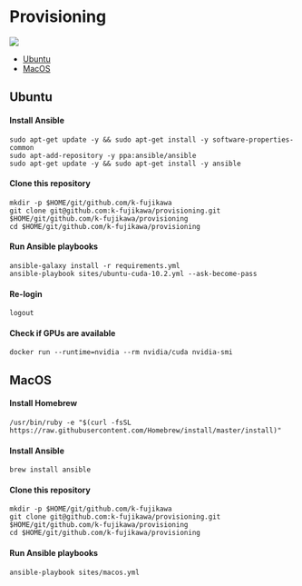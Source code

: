 # Provisioning

![](https://github.com/k-fujikawa/provisioning/workflows/ubuntu-cuda-10.2/badge.svg)

- [Ubuntu](#ubuntu)
- [MacOS](#MacOS)

## Ubuntu

#### Install Ansible
```
sudo apt-get update -y && sudo apt-get install -y software-properties-common
sudo apt-add-repository -y ppa:ansible/ansible
sudo apt-get update -y && sudo apt-get install -y ansible
```

#### Clone this repository

```
mkdir -p $HOME/git/github.com/k-fujikawa
git clone git@github.com:k-fujikawa/provisioning.git $HOME/git/github.com/k-fujikawa/provisioning
cd $HOME/git/github.com/k-fujikawa/provisioning
```

#### Run Ansible playbooks

```
ansible-galaxy install -r requirements.yml
ansible-playbook sites/ubuntu-cuda-10.2.yml --ask-become-pass
```

#### Re-login

```
logout
```

#### Check if GPUs are available

```
docker run --runtime=nvidia --rm nvidia/cuda nvidia-smi
```

## MacOS

#### Install Homebrew

```
/usr/bin/ruby -e "$(curl -fsSL https://raw.githubusercontent.com/Homebrew/install/master/install)"
```

#### Install Ansible

```
brew install ansible
```

#### Clone this repository

```
mkdir -p $HOME/git/github.com/k-fujikawa
git clone git@github.com:k-fujikawa/provisioning.git $HOME/git/github.com/k-fujikawa/provisioning
cd $HOME/git/github.com/k-fujikawa/provisioning
```

#### Run Ansible playbooks

```
ansible-playbook sites/macos.yml
```
